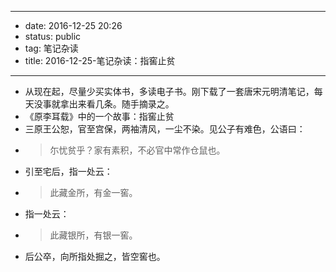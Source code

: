 - --
- date: 2016-12-25 20:26
- status: public
- tag: 笔记杂读
- title: 2016-12-25-笔记杂读：指窖止贫
- --
- 从现在起，尽量少买实体书，多读电子书。刚下载了一套唐宋元明清笔记，每天没事就拿出来看几条。随手摘录之。
- 《原李耳载》中的一个故事：指窖止贫
- 三原王公恕，官至宫保，两袖清风，一尘不染。见公子有难色，公语曰：
- > 尓忧贫乎？家有素积，不必官中常作仓鼠也。
- 引至宅后，指一处云：
- > 此藏金所，有金一窖。
- 指一处云：
- > 此藏银所，有银一窖。
- 后公卒，向所指处掘之，皆空窖也。

